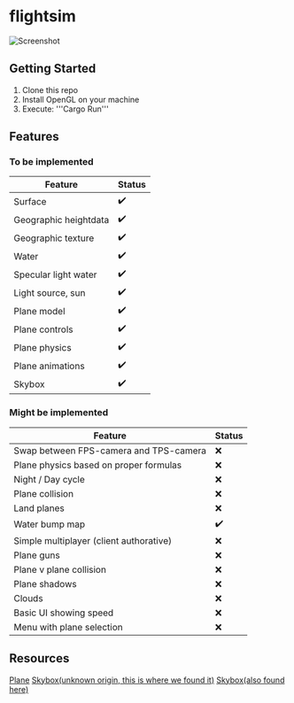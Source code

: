# flightsim

![Screenshot](https://github.com/bruceme/flightsim/blob/main/Screenshot.jpg?raw=true)

## Getting Started

1. Clone this repo
1. Install OpenGL on your machine 
1. Execute: '''Cargo Run'''

## Features

### To be implemented

| Feature               | Status |
| --------------------- | ------ |
| Surface               | ✔️      |
| Geographic heightdata | ✔️      |
| Geographic texture    | ✔️      |
| Water                 | ✔️      |
| Specular light water  | ✔️      |
| Light source, sun     | ✔️      |
| Plane model           | ✔️      |
| Plane controls        | ✔️      |
| Plane physics         | ✔️      |
| Plane animations      | ✔️      |
| Skybox                | ✔️      |

### Might be implemented

| Feature                                 | Status |
| --------------------------------------- | ------ |
| Swap between FPS-camera and TPS-camera  | ❌      |
| Plane physics based on proper formulas  | ❌      |
| Night / Day cycle                       | ❌      |
| Plane collision                         | ❌      |
| Land planes                             | ❌      |
| Water bump map                          | ✔️      |
| Simple multiplayer (client authorative) | ❌      |
| Plane guns                              | ❌      |
| Plane v plane collision                 | ❌      |
| Plane shadows                           | ❌      |
| Clouds                                  | ❌      |
| Basic UI showing speed                  | ❌      |
| Menu with plane selection               | ❌      |

## Resources

[Plane](https://sketchfab.com/3d-models/low-poly-plane-76230052903540e9aeb46b7db35329e4)
[Skybox(unknown origin, this is where we found it)](https://www.keithlantz.net/2011/10/rendering-a-skybox-using-a-cube-map-with-opengl-and-glsl/)
[Skybox(also found here)](https://doc.babylonjs.com/divingDeeper/environment/skybox)
